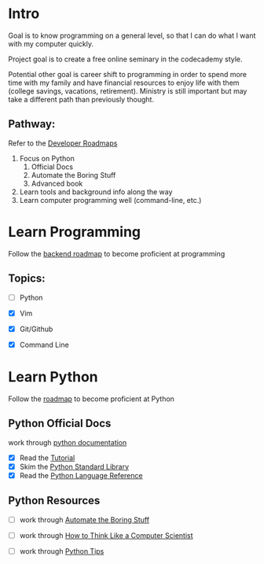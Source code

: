 # Intro

Goal is to know programming on a general level, so that I can do what I want
with my computer quickly.

Project goal is to create a free online seminary in the codecademy style.

Potential other goal is career shift to programming in order to spend more time
with my family and have financial resources to enjoy life with them (college
savings, vacations, retirement). Ministry is still important but may take a
different path than previously thought.

## Pathway:

Refer to the [Developer Roadmaps](https://roadmap.sh/)

1. Focus on Python
    1. Official Docs
    2. Automate the Boring Stuff
    3. Advanced book
2. Learn tools and background info along the way
3. Learn computer programming well (command-line, etc.)

# Learn Programming

Follow the [backend roadmap](https://roadmap.sh/backend) to become proficient
at programming

## Topics:
- [ ] Python
- [x] Vim
- [x] Git/Github
- [x] Command Line


# Learn Python

Follow the [roadmap](https://roadmap.sh/python) to become proficient at Python

## Python Official Docs

work through [python documentation](python.org)

- [x] Read the [Tutorial](https://docs.python.org/3/tutorial/index.html)
- [x] Skim the [Python Standard
  Library](https://docs.python.org/3/library/index.html#library-index)
- [x] Read the [Python Language
  Reference](https://docs.python.org/3/reference/index.html#reference-index)

## Python Resources
- [ ] work through [Automate the Boring
  Stuff](https://automatetheboringstuff.com)
- [ ] work through [How to Think Like a Computer
  Scientist](http://openbookproject.net/thinkcs/python/english3e/)
- [ ] work through [Python
  Tips](https://book.pythontips.com/en/latest/index.html)

